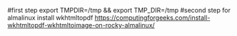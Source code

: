 #first step
export TMPDIR=/tmp && export TMP_DIR=/tmp
#second step for almalinux install wkhtmltopdf
https://computingforgeeks.com/install-wkhtmltopdf-wkhtmltoimage-on-rocky-almalinux/


